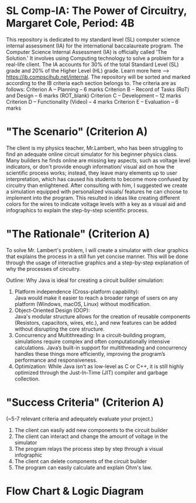 # SL Comp-IA: The Power of Circuitry, Margaret Cole, Period: 4B 
This repository is dedicated to my standard level (SL) computer science internal assessment (IA) for the international baccalaureate program. The Computer Science Internal Assessment (IA) is officially called 'The Solution.' It involves using Computing technology to solve a problem for a real-life client. The IA accounts for 30% of the total Standard Level (SL) grade and 20% of the Higher Level (HL) grade. Learn more here --> https://ib.compscihub.net/internal. 
The repository will be sorted and marked according to the IB criteria each section belongs to. The criteria are as follows: 
Criterion A – Planning – 6 marks
Criterion B – Record of Tasks (RoT) and Design – 6 marks (ROT_blank)
Criterion C – Development – 12 marks
Criterion D – Functionality (Video) – 4 marks
Criterion E – Evaluation – 6 marks
# "The Scenario" (Criterion A)
The client is my physics teacher, Mr.Lambert, who has been struggling to find an adequate online circuit simulator for his beginner physics class. Many builders he finds online are missing key aspects, such as voltage level indicators, or don't provide enough information/ visual aid on how the scientific process works; instead, they leave many elements up to user interpretation, which has caused his students to become more confused by circuitry than enlightened. After consulting with him, I suggested we create a simulation equipped with personalized visuals/ features he can choose to implement into the program. This resulted in ideas like creating different colors for the wires to indicate voltage levels with a key as a visual aid and infographics to explain the step-by-step scientific process.  
# "The Rationale" (Criterion A)
To solve Mr. Lambert's problem, I will create a simulator with clear graphics that explains the process in a still fun yet concise manner. This will be done through the usage of interactive graphics and a step-by-step explanation of why the processes of circuitry. 

Outline: Why Java is ideal for creating a circuit builder simulation: 
1. Platform independence (Cross-platform capability):   
Java would make it easier to reach a broader range of users on any platform (Windows, macOS, Linux) without modification.
3. Object-Oriented Design (OOP):   
Java's modular structure allows for the creation of reusable components (Resistors, capacitors, wires, etc.), and new features can be added without disrupting the core structure.
3. Concurrency and Multithreading:
In a circuit-building program, simulations require complex and often computationally intensive calculations. Java’s built-in support for multithreading and concurrency handles these things more efficiently, improving the program’s performance and responsiveness.
4. Optimization: While Java isn’t as low-level as C or C++, it is still highly optimized through the Just-In-Time (JIT) compiler and garbage collection.
# "Success Criteria" (Criterion A) 
(~5-7 relevant criteria and adequately evaluate your project.)
1. The client can easily add new components to the circuit builder
2. The client can interact and change the amount of voltage in the simulator
3. The program relays the process step by step through a visual infographic
4. The client can delete components of the circuit builder
5. The program can easily calculate and explain Ohm's law. 
# Flow Chart & Logic Diagram 




